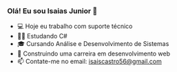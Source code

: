 ### Olá! Eu sou Isaias Junior 👋

- 💻 Hoje eu trabalho com suporte técnico
- 👨‍💻 Estudando C#
- 🎓 Cursando Análise e Desenvolvimento de Sistemas
- 💪 Construindo uma carreira em desenvolvimento web
- 📫 Contate-me no email: isaiscastro56@gmail.com


